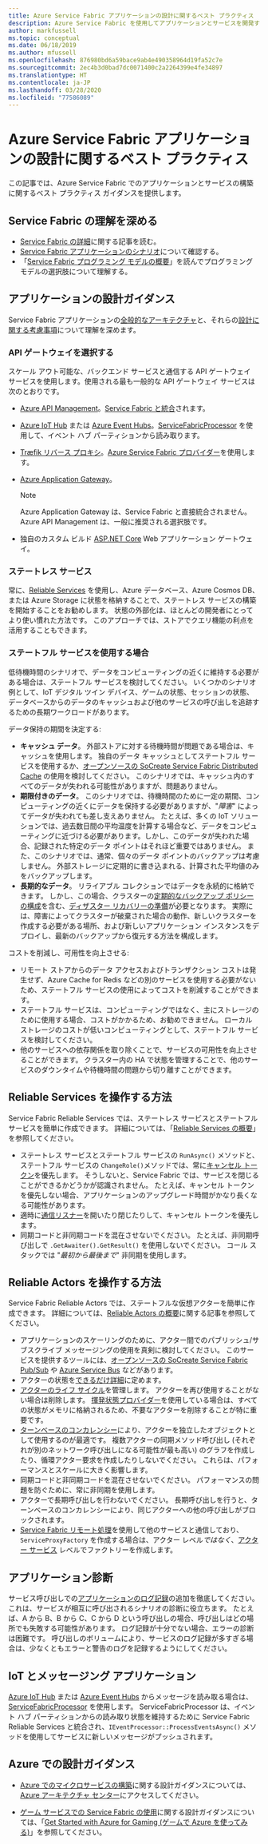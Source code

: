 ```yaml
---
title: Azure Service Fabric アプリケーションの設計に関するベスト プラクティス
description: Azure Service Fabric を使用してアプリケーションとサービスを開発するためのベストプラクティスと設計上の考慮事項。
author: markfussell
ms.topic: conceptual
ms.date: 06/18/2019
ms.author: mfussell
ms.openlocfilehash: 876980bd6a59bace9ab4e490358964d19fa52c7e
ms.sourcegitcommit: 2ec4b3d0bad7dc0071400c2a2264399e4fe34897
ms.translationtype: HT
ms.contentlocale: ja-JP
ms.lasthandoff: 03/28/2020
ms.locfileid: "77586089"
---
```

# <a name="azure-service-fabric-application-design-best-practices"></a>Azure Service Fabric アプリケーションの設計に関するベスト プラクティス

この記事では、Azure Service Fabric でのアプリケーションとサービスの構築に関するベスト プラクティス ガイダンスを提供します。
 
## <a name="get-familiar-with-service-fabric"></a>Service Fabric の理解を深める
* [Service Fabric の詳細](service-fabric-content-roadmap.md)に関する記事を読む。
* [Service Fabric アプリケーションのシナリオ](service-fabric-application-scenarios.md)について確認する。
* 「[Service Fabric プログラミング モデルの概要](service-fabric-choose-framework.md)」を読んでプログラミング モデルの選択肢について理解する。



## <a name="application-design-guidance"></a>アプリケーションの設計ガイダンス
Service Fabric アプリケーションの[全般的なアーキテクチャ](https://docs.microsoft.com/azure/architecture/reference-architectures/microservices/service-fabric)と、それらの[設計に関する考慮事項](https://docs.microsoft.com/azure/architecture/reference-architectures/microservices/service-fabric#design-considerations)について理解を深めます。

### <a name="choose-an-api-gateway"></a>API ゲートウェイを選択する
スケール アウト可能な、バックエンド サービスと通信する API ゲートウェイ サービスを使用します。使用される最も一般的な API ゲートウェイ サービスは次のとおりです。

- [Azure API Management](https://docs.microsoft.com/azure/service-fabric/service-fabric-api-management-overview)。[Service Fabric と統合](https://docs.microsoft.com/azure/service-fabric/service-fabric-tutorial-deploy-api-management)されます。
- [Azure IoT Hub](https://docs.microsoft.com/azure/iot-hub/) または [Azure Event Hubs](https://docs.microsoft.com/azure/event-hubs/)。[ServiceFabricProcessor](https://github.com/Azure/azure-sdk-for-net/tree/master/sdk/eventhub/Microsoft.Azure.EventHubs.ServiceFabricProcessor) を使用して、イベント ハブ パーティションから読み取ります。
- [Træfik リバース プロキシ](https://blogs.msdn.microsoft.com/azureservicefabric/2018/04/05/intelligent-routing-on-service-fabric-with-traefik/)。[Azure Service Fabric プロバイダー](https://docs.traefik.io/v1.6/configuration/backends/servicefabric/)を使用します。
- [Azure Application Gateway](https://docs.microsoft.com/azure/application-gateway/)。

   > [!NOTE] 
   > Azure Application Gateway は、Service Fabric と直接統合されません。 Azure API Management は、一般に推奨される選択肢です。
- 独自のカスタム ビルド [ASP.NET Core](https://docs.microsoft.com/azure/service-fabric/service-fabric-reliable-services-communication-aspnetcore) Web アプリケーション ゲートウェイ。

### <a name="stateless-services"></a>ステートレス サービス
常に、[Reliable Services](https://docs.microsoft.com/azure/service-fabric/service-fabric-reliable-services-introduction) を使用し、Azure データベース、Azure Cosmos DB、または Azure Storage に状態を格納することで、ステートレス サービスの構築を開始することをお勧めします。 状態の外部化は、ほとんどの開発者にとってより使い慣れた方法です。 このアプローチでは、ストアでクエリ機能の利点を活用することもできます。  

### <a name="when-to-use-stateful-services"></a>ステートフル サービスを使用する場合
低待機時間のシナリオで、データをコンピューティングの近くに維持する必要がある場合は、ステートフル サービスを検討してください。 いくつかのシナリオ例として、IoT デジタル ツイン デバイス、ゲームの状態、セッションの状態、データベースからのデータのキャッシュおよび他のサービスの呼び出しを追跡するための長期ワークロードがあります。

データ保持の期間を決定する:

- **キャッシュ データ**。 外部ストアに対する待機時間が問題である場合は、キャッシュを使用します。 独自のデータ キャッシュとしてステートフル サービスを使用するか、[オープンソースの SoCreate Service Fabric Distributed Cache](https://github.com/SoCreate/service-fabric-distributed-cache) の使用を検討してください。 このシナリオでは、キャッシュ内のすべてのデータが失われる可能性がありますが、問題ありません。
- **期限付きのデータ**。 このシナリオでは、待機時間のために一定の期間、コンピューティングの近くにデータを保持する必要がありますが、"*障害*" によってデータが失われても差し支えありません。 たとえば、多くの IoT ソリューションでは、過去数日間の平均温度を計算する場合など、データをコンピューティングに近づける必要があります。しかし、このデータが失われた場合、記録された特定のデータ ポイントはそれほど重要ではありません。 また、このシナリオでは、通常、個々のデータ ポイントのバックアップは考慮しません。 外部ストレージに定期的に書き込まれる、計算された平均値のみをバックアップします。  
- **長期的なデータ**。 リライアブル コレクションではデータを永続的に格納できます。 しかし、この場合、クラスターの[定期的なバックアップ ポリシーの構成](https://docs.microsoft.com/azure/service-fabric/service-fabric-backuprestoreservice-configure-periodic-backup)を含む、[ディザスター リカバリーの準備](https://docs.microsoft.com/azure/service-fabric/service-fabric-disaster-recovery)が必要となります。 実際には、障害によってクラスターが破棄された場合の動作、新しいクラスターを作成する必要がある場所、および新しいアプリケーション インスタンスをデプロイし、最新のバックアップから復元する方法を構成します。

コストを削減し、可用性を向上させる:
- リモート ストアからのデータ アクセスおよびトランザクション コストは発生せず、Azure Cache for Redis などの別のサービスを使用する必要がないため、ステートフル サービスの使用によってコストを削減することができます。
- ステートフル サービスは、コンピューティングではなく、主にストレージのために使用する場合、コストがかかるため、お勧めできません。 ローカル ストレージのコストが低いコンピューティングとして、ステートフル サービスを検討してください。
- 他のサービスへの依存関係を取り除くことで、サービスの可用性を向上させることができます。 クラスター内の HA で状態を管理することで、他のサービスのダウンタイムや待機時間の問題から切り離すことができます。

## <a name="how-to-work-with-reliable-services"></a>Reliable Services を操作する方法
Service Fabric Reliable Services では、ステートレス サービスとステートフル サービスを簡単に作成できます。 詳細については、「[Reliable Services の概要](https://docs.microsoft.com/azure/service-fabric/service-fabric-reliable-services-introduction)」を参照してください。
- ステートレス サービスとステートフル サービスの `RunAsync()` メソッドと、ステートフル サービスの `ChangeRole()`メソッドでは、常に[キャンセル トークン](https://docs.microsoft.com/azure/service-fabric/service-fabric-reliable-services-lifecycle#stateful-service-primary-swaps)を優先します。 そうしないと、Service Fabric では、サービスを閉じることができるかどうかが認識されません。 たとえば、キャンセル トークンを優先しない場合、アプリケーションのアップグレード時間がかなり長くなる可能性があります。
-   適時に[通信リスナー](https://docs.microsoft.com/azure/service-fabric/service-fabric-reliable-services-communication)を開いたり閉じたりして、キャンセル トークンを優先します。
-   同期コードと非同期コードを混在させないでください。 たとえば、非同期呼び出しで `.GetAwaiter().GetResult()` を使用しないでください。 コール スタックでは "*最初から最後まで*" 非同期を使用します。

## <a name="how-to-work-with-reliable-actors"></a>Reliable Actors を操作する方法
Service Fabric Reliable Actors では、ステートフルな仮想アクターを簡単に作成できます。 詳細については、[Reliable Actors の概要](https://docs.microsoft.com/azure/service-fabric/service-fabric-reliable-actors-introduction)に関する記事を参照してください。

- アプリケーションのスケーリングのために、アクター間でのパブリッシュ/サブスクライブ メッセージングの使用を真剣に検討してください。 このサービスを提供するツールには、[オープンソースの SoCreate Service Fabric Pub/Sub](https://service-fabric-pub-sub.socreate.it/) や [Azure Service Bus](https://docs.microsoft.com/azure/service-bus/) などがあります。
- アクターの状態を[できるだけ詳細](https://docs.microsoft.com/azure/service-fabric/service-fabric-reliable-actors-state-management#best-practices)に定めます。
- [アクターのライフ サイクル](https://docs.microsoft.com/azure/service-fabric/service-fabric-reliable-actors-state-management#best-practices)を管理します。 アクターを再び使用することがない場合は削除します。 [揮発状態プロバイダー](https://docs.microsoft.com/azure/service-fabric/service-fabric-reliable-actors-state-management#state-persistence-and-replication)を使用している場合は、すべての状態がメモリに格納されるため、不要なアクターを削除することが特に重要です。
- [ターンベースのコンカレンシー](https://docs.microsoft.com/azure/service-fabric/service-fabric-reliable-actors-introduction#concurrency)により、アクターを独立したオブジェクトとして使用するのが最適です。 複数アクターの同期メソッド呼び出し (それぞれが別のネットワーク呼び出しになる可能性が最も高い) のグラフを作成したり、循環アクター要求を作成したりしないでください。 これらは、パフォーマンスとスケールに大きく影響します。
- 同期コードと非同期コードを混在させないでください。 パフォーマンスの問題を防ぐために、常に非同期を使用します。
- アクターで長期呼び出しを行わないでください。 長期呼び出しを行うと、ターンベースのコンカレンシーにより、同じアクターへの他の呼び出しがブロックされます。
- [Service Fabric リモート処理](https://docs.microsoft.com/azure/service-fabric/service-fabric-reliable-services-communication-remoting)を使用して他のサービスと通信しており、`ServiceProxyFactory` を作成する場合は、アクター レベル*ではなく*、[アクター サービス](https://docs.microsoft.com/azure/service-fabric/service-fabric-reliable-actors-using) レベルでファクトリーを作成します。


## <a name="application-diagnostics"></a>アプリケーション診断
サービス呼び出しでの[アプリケーションのログ記録](https://docs.microsoft.com/azure/service-fabric/service-fabric-diagnostics-event-generation-app)の追加を徹底してください。 これは、サービスが相互に呼び出されるシナリオの診断に役立ちます。 たとえば、A から B、B から C、C から D という呼び出しの場合、呼び出しはどの場所でも失敗する可能性があります。 ログ記録が十分でない場合、エラーの診断は困難です。 呼び出しのボリュームにより、サービスのログ記録が多すぎる場合は、少なくともエラーと警告のログを記録するようにしてください。

## <a name="iot-and-messaging-applications"></a>IoT とメッセージング アプリケーション
[Azure IoT Hub](https://docs.microsoft.com/azure/iot-hub/) または [Azure Event Hubs](https://docs.microsoft.com/azure/event-hubs/) からメッセージを読み取る場合は、[ServiceFabricProcessor](https://github.com/Azure/azure-event-hubs/tree/master/samples/DotNet/ServiceFabricProcessor) を使用します。 ServiceFabricProcessor は、イベント ハブ パーティションからの読み取り状態を維持するために Service Fabric Reliable Services と統合され、`IEventProcessor::ProcessEventsAsync()` メソッドを使用してサービスに新しいメッセージがプッシュされます。


## <a name="design-guidance-on-azure"></a>Azure での設計ガイダンス
* [Azure でのマイクロサービスの構築](https://docs.microsoft.com/azure/architecture/microservices/)に関する設計ガイダンスについては、[Azure アーキテクチャ センター](https://docs.microsoft.com/azure/architecture/microservices/)にアクセスしてください。

* [ゲーム サービスでの Service Fabric の使用](https://docs.microsoft.com/gaming/azure/reference-architectures/multiplayer-synchronous-sf)に関する設計ガイダンスについては、「[Get Started with Azure for Gaming (ゲームで Azure を使ってみる)](https://docs.microsoft.com/gaming/azure/)」を参照してください。
